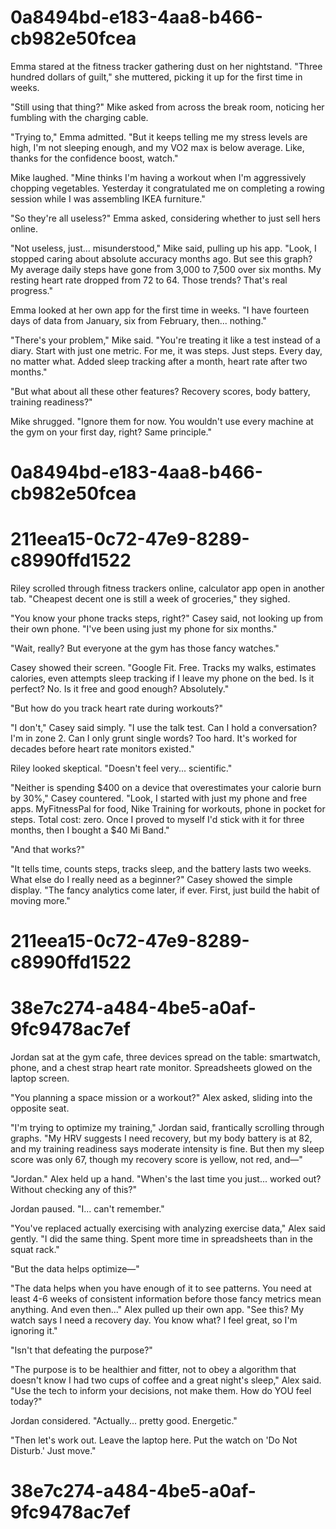 

# 0a8494bd-e183-4aa8-b466-cb982e50fcea

Emma stared at the fitness tracker gathering dust on her nightstand. "Three hundred dollars of guilt," she muttered, picking it up for the first time in weeks.

"Still using that thing?" Mike asked from across the break room, noticing her fumbling with the charging cable.

"Trying to," Emma admitted. "But it keeps telling me my stress levels are high, I'm not sleeping enough, and my VO2 max is below average. Like, thanks for the confidence boost, watch."

Mike laughed. "Mine thinks I'm having a workout when I'm aggressively chopping vegetables. Yesterday it congratulated me on completing a rowing session while I was assembling IKEA furniture."

"So they're all useless?" Emma asked, considering whether to just sell hers online.

"Not useless, just... misunderstood," Mike said, pulling up his app. "Look, I stopped caring about absolute accuracy months ago. But see this graph? My average daily steps have gone from 3,000 to 7,500 over six months. My resting heart rate dropped from 72 to 64. Those trends? That's real progress."

Emma looked at her own app for the first time in weeks. "I have fourteen days of data from January, six from February, then... nothing."

"There's your problem," Mike said. "You're treating it like a test instead of a diary. Start with just one metric. For me, it was steps. Just steps. Every day, no matter what. Added sleep tracking after a month, heart rate after two months."

"But what about all these other features? Recovery scores, body battery, training readiness?"

Mike shrugged. "Ignore them for now. You wouldn't use every machine at the gym on your first day, right? Same principle."

# 0a8494bd-e183-4aa8-b466-cb982e50fcea



# 211eea15-0c72-47e9-8289-c8990ffd1522

Riley scrolled through fitness trackers online, calculator app open in another tab. "Cheapest decent one is still a week of groceries," they sighed.

"You know your phone tracks steps, right?" Casey said, not looking up from their own phone. "I've been using just my phone for six months."

"Wait, really? But everyone at the gym has those fancy watches."

Casey showed their screen. "Google Fit. Free. Tracks my walks, estimates calories, even attempts sleep tracking if I leave my phone on the bed. Is it perfect? No. Is it free and good enough? Absolutely."

"But how do you track heart rate during workouts?"

"I don't," Casey said simply. "I use the talk test. Can I hold a conversation? I'm in zone 2. Can I only grunt single words? Too hard. It's worked for decades before heart rate monitors existed."

Riley looked skeptical. "Doesn't feel very... scientific."

"Neither is spending $400 on a device that overestimates your calorie burn by 30%," Casey countered. "Look, I started with just my phone and free apps. MyFitnessPal for food, Nike Training for workouts, phone in pocket for steps. Total cost: zero. Once I proved to myself I'd stick with it for three months, then I bought a $40 Mi Band."

"And that works?"

"It tells time, counts steps, tracks sleep, and the battery lasts two weeks. What else do I really need as a beginner?" Casey showed the simple display. "The fancy analytics come later, if ever. First, just build the habit of moving more."

# 211eea15-0c72-47e9-8289-c8990ffd1522



# 38e7c274-a484-4be5-a0af-9fc9478ac7ef

Jordan sat at the gym cafe, three devices spread on the table: smartwatch, phone, and a chest strap heart rate monitor. Spreadsheets glowed on the laptop screen.

"You planning a space mission or a workout?" Alex asked, sliding into the opposite seat.

"I'm trying to optimize my training," Jordan said, frantically scrolling through graphs. "My HRV suggests I need recovery, but my body battery is at 82, and my training readiness says moderate intensity is fine. But then my sleep score was only 67, though my recovery score is yellow, not red, and—"

"Jordan." Alex held up a hand. "When's the last time you just... worked out? Without checking any of this?"

Jordan paused. "I... can't remember."

"You've replaced actually exercising with analyzing exercise data," Alex said gently. "I did the same thing. Spent more time in spreadsheets than in the squat rack."

"But the data helps optimize—"

"The data helps when you have enough of it to see patterns. You need at least 4-6 weeks of consistent information before those fancy metrics mean anything. And even then..." Alex pulled up their own app. "See this? My watch says I need a recovery day. You know what? I feel great, so I'm ignoring it."

"Isn't that defeating the purpose?"

"The purpose is to be healthier and fitter, not to obey a algorithm that doesn't know I had two cups of coffee and a great night's sleep," Alex said. "Use the tech to inform your decisions, not make them. How do YOU feel today?"

Jordan considered. "Actually... pretty good. Energetic."

"Then let's work out. Leave the laptop here. Put the watch on 'Do Not Disturb.' Just move."

# 38e7c274-a484-4be5-a0af-9fc9478ac7ef

